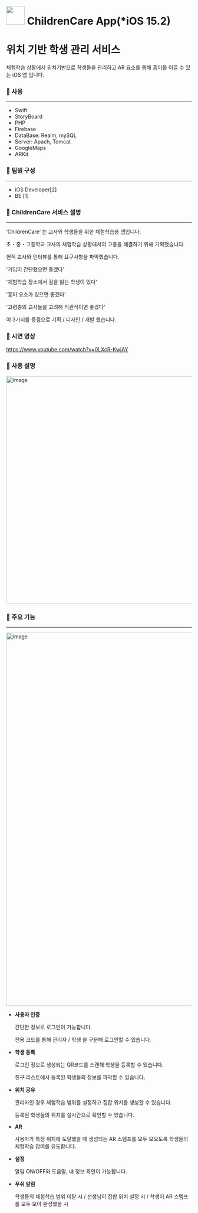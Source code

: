 # <img src="https://github.com/TeamMeloMeter/MeloMeter/assets/111224287/d07bfc76-8849-4053-b418-15413e75bec6" width="50" height="50"/> ChildrenCare App(*iOS 15.2)
# 위치 기반 학생 관리 서비스
체험학습 상황에서 위치기반으로 학생들을 관리하고 AR 요소를 통해 흥미를 이끌 수 있는 iOS 앱 입니다.


### 📌 사용

---
- Swift
- StoryBoard
- PHP
- Firebase
- DataBase: Realm, mySQL
- Server: Apach, Tomcat
- GoogleMaps
- ARKit


### 📌 팀원 구성

---

- iOS Developer[2]
- BE [1]

### 📌 ChildrenCare 서비스 설명

---

‘ChildrenCare’ 는 교사와 학생들을 위한 체험학습용 앱입니다.

초・중・고등학교 교사의 체험학습 상황에서의 고충을 해결하기 위해 기획했습니다.

현직 교사와 인터뷰를 통해 요구사항을 파악했습니다.

'가입이 간단했으면 좋겠다'

'체험학습 장소에서 길을 잃는 학생이 있다'

'흥미 요소가 있으면 좋겠다'

'고령층의 교사들을 고려해 직관적이면 좋겠다'

이 3가지를 중점으로 기획 / 디자인 / 개발 했습니다.

### 📌 시연 영상

https://www.youtube.com/watch?v=0LXcR-KwjAY

### 📌 사용 설명

<img width="617" alt="image" src="https://github.com/HyunTaekO/ChildrenCare_ios/assets/111224287/94d424f5-e9c3-4041-b14e-eb8b857221e1">

### 📌 주요 기능

---

<img width="1010" alt="image" src="https://github.com/TeamMeloMeter/MeloMeter/assets/111224287/b33e23dc-9ead-4aa1-9d38-0ee09e420c2d">

- **사용자 인증**
    
    간단한 정보로 로그인이 가능합니다.
  
    전용 코드를 통해 관리자 / 학생 을 구분해 로그인할 수 있습니다.
  
    
- **학생 등록**
    
    로그인 정보로 생성되는 QR코드를 스캔해 학생을 등록할 수 있습니다.
    
    친구 리스트에서 등록된 학생들의 정보를 파악할 수 있습니다.
    
- **위치 공유**

    관리자인 경우 체험학습 범위를 설정하고 집합 위치를 생성할 수 있습니다.

    등록된 학생들의 위치를 실시간으로 확인할 수 있습니다.
    
- **AR**
    
     사용자가 특정 위치에 도달했을 때 생성되는 AR 스템프를 모두 모으도록 학생들의 체험학습 참여를 유도합니다.
   
- **설정**
    
     알림 ON/OFF와 도움말, 내 정보 확인이 가능합니다.
    
- **푸쉬 알림**
    
     학생들의 체험학습 범위 이탈 시 / 선생님이 집합 위치 설정 시 / 학생이 AR 스템프를 모두 모아 완성했을 시 
   
